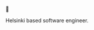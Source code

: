 👋

<!--
**semosem/semosem** is a ✨ _special_ ✨ repository because its `README.md` (this file) appears on your GitHub profile.

Here are some ideas to get you started:


- 💬 Ask me about ...
- 📫 How to reach me: ...
- 😄 Pronouns: ...

-->

Helsinki based software engineer.

<!--

![gameoflife](https://github.com/semosem/gitignore/blob/main/154796318-e529fdc7-2132-4ce7-8417-06b71cf02506.svg)

```
Boolean 
```
-->
